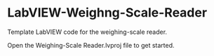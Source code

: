 # LabVIEW-Weighng-Scale-Reader
Template LabVIEW code for the weighing-scale reader.

Open the Weighing-Scale Reader.lvproj file to get started.
